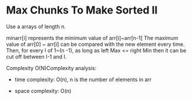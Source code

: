 # Max Chunks To Make Sorted II

Use a arrays of length n.

minarr[i] represents the minimum value of arr[i]~arr[n-1]
The maximum value of arr[0] ~ arr[i] can be compared with the new element every time.
Then, for every I of 1~(n -1), as long as left Max <= right Min then it can be cut off between I-1 and I.

Complexity O(N)Complexity analysis:
- time complexity: O(n), n is  the number of elements in arr

- space complexity: O(n)

